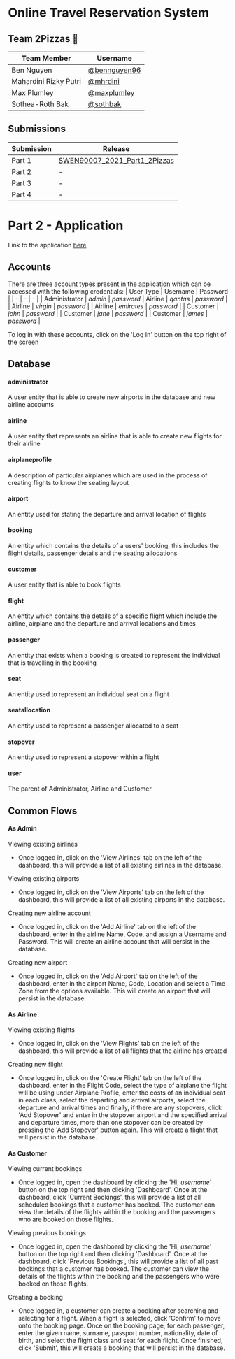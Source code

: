 # Online Travel Reservation System

## Team 2Pizzas 🍕
| Team Member | Username |
| - | - |
| Ben Nguyen | [@bennguyen96](https://github.com/bennguyen96) |
| Mahardini Rizky Putri | [@mhrdini](https://github.com/mhrdini) |
| Max Plumley | [@maxplumley](https://github.com/maxplumley) |
| Sothea-Roth Bak | [@sothbak](https://github.com/sothbak) |

## Submissions
| Submission | Release |
| - | - |
| Part 1 | [SWEN90007_2021_Part1_2Pizzas](https://github.com/SWEN900072021/2Pizzas/releases/tag/SWEN90007_2021_Part1_2Pizzas) |
| Part 2 | - |
| Part 3 | - |
| Part 4 | - |

# Part 2 - Application 

Link to the application [here](https://frontend-2-pizzas.herokuapp.com/)

## Accounts
There are three account types present in the application which can be accessed with the following credentials:
| User Type | Username | Password |
| - | - | - |
| Administrator | *admin* | *password*
| Airline | *qantas* | *password* |
| Airline | *virgin* | *password* |
| Airline | *emirates* | *password* |
| Customer | *john* | *password* |
| Customer | *jane* | *password* |
| Customer | *james* | *password* |

To log in with these accounts, click on the 'Log In' button on the top right of the screen

## Database
#### administrator
A user entity that is able to create new airports in the database and new airline accounts

#### airline
A user entity that represents an airline that is able to create new flights for their airline 

#### airplaneprofile
A description of particular airplanes which are used in the process of creating flights to know the seating layout

#### airport
An entity used for stating the departure and arrival location of flights

#### booking
An entity which contains the details of a users' booking, this includes the flight details, passenger details and the seating allocations

#### customer
A user entity that is able to book flights

#### flight
An entity which contains the details of a specific flight which include the airline, airplane and the departure and arrival locations and times

#### passenger
An entity that exists when a booking is created to represent the individual that is travelling in the booking

#### seat
An entity used to represent an individual seat on a flight

#### seatallocation
An entity used to represent a passenger allocated to a seat

#### stopover
An entity used to represent a stopover within a flight

#### user
The parent of Administrator, Airline and Customer

## Common Flows
#### As Admin
Viewing existing airlines
  - Once logged in, click on the 'View Airlines' tab on the left of the dashboard, this will provide a list of all existing airlines in the database.

Viewing existing airports
  - Once logged in, click on the 'View Airports' tab on the left of the dashboard, this will provide a list of all existing airports in the database.

Creating new airline account
  - Once logged in, click on the 'Add Airline' tab on the left of the dashboard, enter in the airline Name, Code, and assign a Username and Password. This will create an airline account that will persist in the database.

Creating new airport
  - Once logged in, click on the 'Add Airport' tab on the left of the dashboard, enter in the airport Name, Code, Location and select a Time Zone from the options available. This will create an airport that will persist in the database.

#### As Airline
Viewing existing flights
  - Once logged in, click on the 'View Flights' tab on the left of the dashboard, this will provide a list of all flights that the airline has created

Creating new flight
  - Once logged in, click on the 'Create Flight' tab on the left of the dashboard, enter in the Flight Code, select the type of airplane the flight will be using under Airplane Profile, enter the costs of an individual seat in each class, select the departing and arrival airports, select the departure and arrival times and finally, if there are any stopovers, click 'Add Stopover' and enter in the stopover airport and the specified arrival and departure times, more than one stopover can be created by pressing the 'Add Stopover' button again. This will create a flight that will persist in the database.

#### As Customer
Viewing current bookings
  - Once logged in, open the dashboard by clicking the 'Hi, *username*' button on the top right and then clicking 'Dashboard'. Once at the dashboard, click 'Current Bookings', this will provide a list of all scheduled bookings that a customer has booked. The customer can view the details of the flights within the booking and the passengers who are booked on those flights.

Viewing previous bookings
  - Once logged in, open the dashboard by clicking the 'Hi, *username*' button on the top right and then clicking 'Dashboard'. Once at the dashboard, click 'Previous Bookings', this will provide a list of all past bookings that a customer has booked. The customer can view the details of the flights within the booking and the passengers who were booked on those flights.

Creating a booking
  - Once logged in, a customer can create a booking after searching and selecting for a flight. When a flight is selected, click 'Confirm' to move onto the booking page. Once on the booking page, for each passenger, enter the given name, surname, passport number, nationality, date of birth, and select the flight class and seat for each flight. Once finished, click 'Submit', this will create a booking that will persist in the database.
